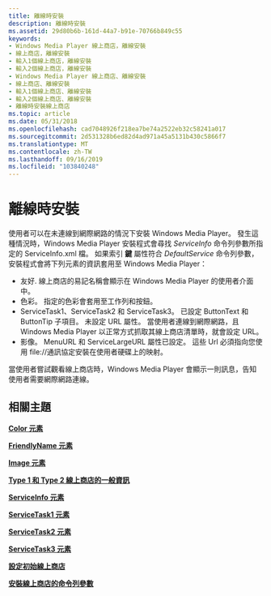 ```yaml
---
title: 離線時安裝
description: 離線時安裝
ms.assetid: 29d80b6b-161d-44a7-b91e-70766b849c55
keywords:
- Windows Media Player 線上商店，離線安裝
- 線上商店，離線安裝
- 輸入1個線上商店，離線安裝
- 輸入2個線上商店，離線安裝
- Windows Media Player 線上商店、離線安裝
- 線上商店、離線安裝
- 輸入1個線上商店、離線安裝
- 輸入2個線上商店、離線安裝
- 離線時安裝線上商店
ms.topic: article
ms.date: 05/31/2018
ms.openlocfilehash: cad7048926f218ea7be74a2522eb32c58241a017
ms.sourcegitcommit: 2d531328b6ed82d4ad971a45a5131b430c5866f7
ms.translationtype: MT
ms.contentlocale: zh-TW
ms.lasthandoff: 09/16/2019
ms.locfileid: "103840248"
---
```

# <a name="installing-while-offline"></a>離線時安裝

使用者可以在未連線到網際網路的情況下安裝 Windows Media Player。 發生這種情況時，Windows Media Player 安裝程式會尋找 *ServiceInfo* 命令列參數所指定的 ServiceInfo.xml 檔。 如果索引 **鍵** 屬性符合 *DefaultService* 命令列參數，安裝程式會將下列元素的資訊套用至 Windows Media Player：

-   友好. 線上商店的易記名稱會顯示在 Windows Media Player 的使用者介面中。
-   色彩。 指定的色彩會套用至工作列和按鈕。
-   ServiceTask1、ServiceTask2 和 ServiceTask3。 已設定 ButtonText 和 ButtonTip 子項目。 未設定 URL 屬性。 當使用者連線到網際網路，且 Windows Media Player 以正常方式抓取其線上商店清單時，就會設定 URL。
-   影像。 MenuURL 和 ServiceLargeURL 屬性已設定。 這些 Url 必須指向您使用 file://通訊協定安裝在使用者硬碟上的映射。

當使用者嘗試觀看線上商店時，Windows Media Player 會顯示一則訊息，告知使用者需要網際網路連線。

## <a name="related-topics"></a>相關主題

<dl> <dt>

[**Color 元素**](color-element.md)
</dt> <dt>

[**FriendlyName 元素**](friendlyname-element.md)
</dt> <dt>

[**Image 元素**](image-element.md)
</dt> <dt>

[**Type 1 和 Type 2 線上商店的一般資訊**](information-common-to-type-1-and-type-2-online-stores.md)
</dt> <dt>

[**ServiceInfo 元素**](serviceinfo-element.md)
</dt> <dt>

[**ServiceTask1 元素**](servicetask1-element.md)
</dt> <dt>

[**ServiceTask2 元素**](servicetask2-element.md)
</dt> <dt>

[**ServiceTask3 元素**](servicetask3-element.md)
</dt> <dt>

[**設定初始線上商店**](setting-the-initial-online-store.md)
</dt> <dt>

[**安裝線上商店的命令列參數**](setup-command-line-parameters-for-online-stores.md)
</dt> </dl>

 

 




